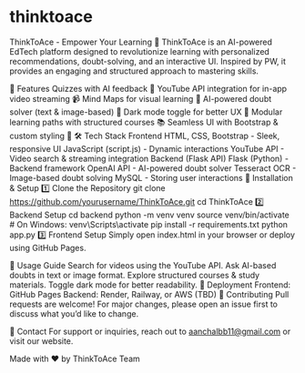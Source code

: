 # thinktoace
ThinkToAce - Empower Your Learning 🚀
ThinkToAce is an AI-powered EdTech platform designed to revolutionize learning with personalized recommendations, doubt-solving, and an interactive UI. Inspired by PW, it provides an engaging and structured approach to mastering skills.

🌟 Features
Quizzes with AI feedback 🎯
YouTube API integration for in-app video streaming 📹
Mind Maps for visual learning 🧠
AI-powered doubt solver (text & image-based) 🤖
Dark mode toggle for better UX 🌙
Modular learning paths with structured courses 📚
Seamless UI with Bootstrap & custom styling 🎨
🛠 Tech Stack
Frontend
HTML, CSS, Bootstrap - Sleek, responsive UI
JavaScript (script.js) - Dynamic interactions
YouTube API - Video search & streaming integration
Backend (Flask API)
Flask (Python) - Backend framework
OpenAI API - AI-powered doubt solver
Tesseract OCR - Image-based doubt solving
MySQL - Storing user interactions
📌 Installation & Setup
1️⃣ Clone the Repository
 git clone https://github.com/yourusername/ThinkToAce.git
 cd ThinkToAce
2️⃣ Backend Setup
cd backend
python -m venv venv
source venv/bin/activate  # On Windows: venv\Scripts\activate
pip install -r requirements.txt
python app.py
3️⃣ Frontend Setup
Simply open index.html in your browser or deploy using GitHub Pages.

🎯 Usage Guide
Search for videos using the YouTube API.
Ask AI-based doubts in text or image format.
Explore structured courses & study materials.
Toggle dark mode for better readability.
🚀 Deployment
Frontend: GitHub Pages
Backend: Render, Railway, or AWS (TBD)
🤝 Contributing
Pull requests are welcome! For major changes, please open an issue first to discuss what you’d like to change.

📧 Contact
For support or inquiries, reach out to aanchalbb11@gmail.com or visit our website.

Made with ❤️ by ThinkToAce Team
